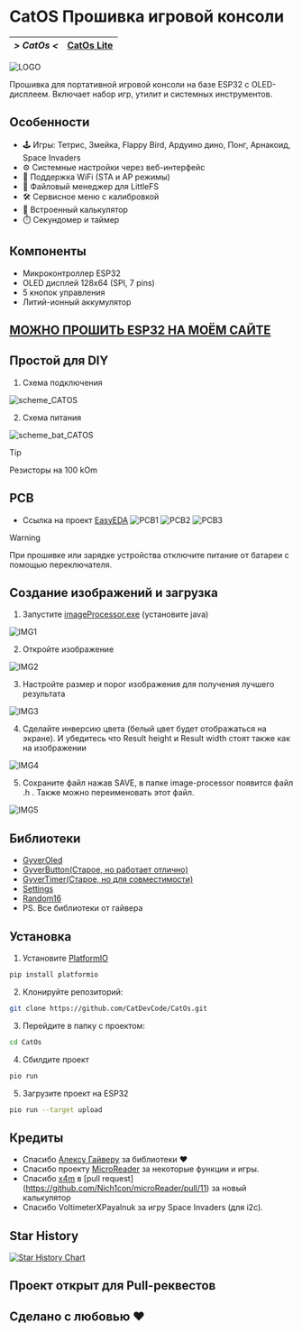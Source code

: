 # CatOS Прошивка игровой консоли
| *> CatOs <* | [CatOs Lite](https://github.com/CatDevCode/CatOs_Lite/) |
| --- | --- |

![LOGO](assets/logo.jpg)

Прошивка для портативной игровой консоли на базе ESP32 с OLED-дисплеем. Включает набор игр, утилит и системных инструментов.

## Особенности
- 🕹️ Игры: Тетрис, Змейка, Flappy Bird, Ардуино дино, Понг, Арнакоид, Space Invaders
- ⚙️ Системные настройки через веб-интерфейс
- 📶 Поддержка WiFi (STA и AP режимы)
- 📖 Файловый менеджер для LittleFS
- 🛠️ Сервисное меню с калибровкой
- 🧮 Встроенный калькулятор
- ⏱️ Секундомер и таймер

## Компоненты
- Микроконтроллер ESP32
- OLED дисплей 128x64 (SPI, 7 pins)
- 5 кнопок управления
- Литий-ионный аккумулятор

## [МОЖНО ПРОШИТЬ ESP32 НА МОЁМ САЙТЕ](https://catdevcode.github.io/CatOs_webflasher/)

## Простой для DIY
1. Схема подключения

![scheme_CATOS](https://github.com/CatDevCode/CatOs/blob/main/assets/sheme_catos.png)

2. Схема питания

![scheme_bat_CATOS](https://github.com/CatDevCode/CatOs/blob/main/assets/bat.png)

> [!TIP]
> Резисторы на 100 kOm
## PCB
- Ссылка на проект [EasyEDA](https://oshwlab.com/oleggator2013/catos_catdevcode)
![PCB1](assets/pcb1.jpg)
![PCB2](assets/pcb2.jpg)
![PCB3](assets/pcb_with_components.jpg)
> [!WARNING]
> При прошивке или зарядке устройства отключите питание от батареи с помощью переключателя.
## Создание изображений и загрузка
1. Запустите [imageProcessor.exe](https://github.com/AlexGyver/imageProcessor) (установите java)

![IMG1](assets/img1.png)

2. Откройте изображение

![IMG2](assets/img2.png)

3. Настройте размер и порог изображения для получения лучшего результата

![IMG3](assets/img3.png)

4. Сделайте инверсию цвета (белый цвет будет отображаться на экране). И убедитесь что Result height и Result width стоят также как на изображении

![IMG4](assets/img4.png)

5. Сохраните файл нажав SAVE, в папке image-processor появится файл .h . Также можно переименовать этот файл.

![IMG5](assets/img5.png)

## Библиотеки
- [GyverOled](https://github.com/GyverLibs/GyverOLED/)
- [GyverButton(Старое, но работает отлично)](https://github.com/GyverLibs/GyverButton)
- [GyverTimer(Старое, но для совместимости)](https://github.com/GyverLibs/GyverTimer)
- [Settings](https://github.com/GyverLibs/Settings)
- [Random16](https://github.com/GyverLibs/Random16)
- PS. Все библиотеки от гайвера

## Установка
1. Установите [PlatformIO](https://platformio.org/)
```bash
pip install platformio
```
2. Клонируйте репозиторий:
```bash
git clone https://github.com/CatDevCode/CatOs.git
```
3. Перейдите в папку с проектом:
```bash
cd CatOs
```
4. Сбилдите проект
```bash
pio run
```
5. Загрузите проект на ESP32
```bash
pio run --target upload 
```
## Кредиты
- Спасибо [Алексу Гайверу](https://github.com/GyverLibs/) за библиотеки ❤
- Спасибо проекту [MicroReader](https://github.com/Nich1con/microReader/) за некоторые функции и игры.
- Спасибо [x4m](https://github.com/x4m) в [pull request] (https://github.com/Nich1con/microReader/pull/11) за новый калькулятор
- Спасибо VoltimeterXPayalnuk за игру Space Invaders (для i2c).
## Star History

<a href="https://www.star-history.com/#CatDevCode/CatOs&Date">
 <picture>
   <source media="(prefers-color-scheme: dark)" srcset="https://api.star-history.com/svg?repos=CatDevCode/CatOs&type=Date&theme=dark" />
   <source media="(prefers-color-scheme: light)" srcset="https://api.star-history.com/svg?repos=CatDevCode/CatOs&type=Date" />
   <img alt="Star History Chart" src="https://api.star-history.com/svg?repos=CatDevCode/CatOs&type=Date" />
 </picture>
</a>

## Проект открыт для Pull-реквестов
## Сделано с любовью ❤


